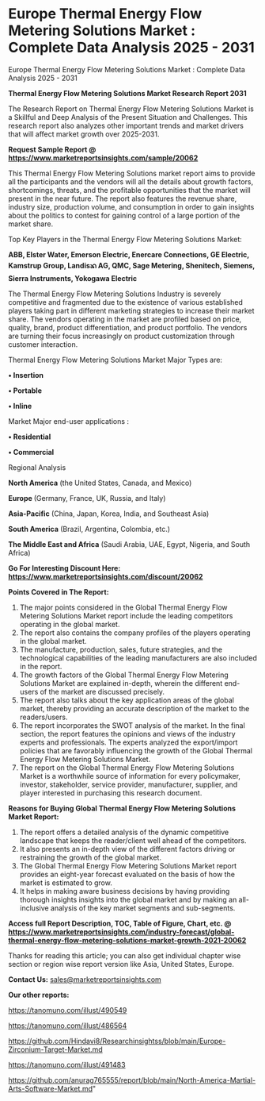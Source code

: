# Europe Thermal Energy Flow Metering Solutions Market : Complete Data Analysis 2025 - 2031
Europe Thermal Energy Flow Metering Solutions Market : Complete Data Analysis 2025 - 2031

<strong>Thermal Energy Flow Metering Solutions Market Research Report 2031</strong>

The Research Report on Thermal Energy Flow Metering Solutions Market is a Skillful and Deep Analysis of the Present Situation and Challenges. This research report also analyzes other important trends and market drivers that will affect market growth over 2025-2031.

<strong>Request Sample Report @ <a href=https://www.marketreportsinsights.com/sample/20062>https://www.marketreportsinsights.com/sample/20062</a></strong>

This Thermal Energy Flow Metering Solutions market report aims to provide all the participants and the vendors will all the details about growth factors, shortcomings, threats, and the profitable opportunities that the market will present in the near future. The report also features the revenue share, industry size, production volume, and consumption in order to gain insights about the politics to contest for gaining control of a large portion of the market share.

Top Key Players in the Thermal Energy Flow Metering Solutions Market:

<strong>ABB, Elster Water, Emerson Electric, Enercare Connections, GE Electric, Kamstrup Group, Landisᬪ AG, QMC, Sage Metering, Shenitech, Siemens, Sierra Instruments, Yokogawa Electric</strong>

The Thermal Energy Flow Metering Solutions Industry is severely competitive and fragmented due to the existence of various established players taking part in different marketing strategies to increase their market share. The vendors operating in the market are profiled based on price, quality, brand, product differentiation, and product portfolio. The vendors are turning their focus increasingly on product customization through customer interaction.

Thermal Energy Flow Metering Solutions Market Major Types are:

<strong>• Insertion

• Portable

• Inline</strong>

Market Major end-user applications :

<strong>• Residential

• Commercial</strong>

Regional Analysis

</u><strong><b>North America</b></strong> (the United States, Canada, and Mexico)

<strong><b>Europe </b></strong>(Germany, France, UK, Russia, and Italy)

<strong><b>Asia-Pacific</b></strong> (China, Japan, Korea, India, and Southeast Asia)

<strong><b>South America</b></strong> (Brazil, Argentina, Colombia, etc.)

<strong><b>The Middle East and Africa</b></strong> (Saudi Arabia, UAE, Egypt, Nigeria, and South Africa)

<strong>Go For Interesting Discount Here: <a href=https://www.marketreportsinsights.com/discount/20062>https://www.marketreportsinsights.com/discount/20062</a></strong>

<strong>Points Covered in The Report:</strong>
<ol>
  <li>The major points considered in the Global Thermal Energy Flow Metering Solutions Market report include the leading competitors operating in the global market.</li>
  <li>The report also contains the company profiles of the players operating in the global market.</li>
  <li>The manufacture, production, sales, future strategies, and the technological capabilities of the leading manufacturers are also included in the report.</li>
  <li>The growth factors of the Global Thermal Energy Flow Metering Solutions Market are explained in-depth, wherein the different end-users of the market are discussed precisely.</li>
  <li>The report also talks about the key application areas of the global market, thereby providing an accurate description of the market to the readers/users.</li>
  <li>The report incorporates the SWOT analysis of the market. In the final section, the report features the opinions and views of the industry experts and professionals. The experts analyzed the export/import policies that are favorably influencing the growth of the Global Thermal Energy Flow Metering Solutions Market.</li>
  <li>The report on the Global Thermal Energy Flow Metering Solutions Market is a worthwhile source of information for every policymaker, investor, stakeholder, service provider, manufacturer, supplier, and player interested in purchasing this research document.</li>
</ol>
<strong>Reasons for Buying Global Thermal Energy Flow Metering Solutions Market Report:</strong>

<ol>
  <li>The report offers a detailed analysis of the dynamic competitive landscape that keeps the reader/client well ahead of the competitors.</li>
  <li>It also presents an in-depth view of the different factors driving or restraining the growth of the global market.</li>
  <li>The Global Thermal Energy Flow Metering Solutions Market report provides an eight-year forecast evaluated on the basis of how the market is estimated to grow.</li>
  <li>It helps in making aware business decisions by having providing thorough insights insights into the global market and by making an all-inclusive analysis of the key market segments and sub-segments.</li>
</ol>
<strong>Access full Report Description, TOC, Table of Figure, Chart, etc. @ <a href=https://www.marketreportsinsights.com/industry-forecast/global-thermal-energy-flow-metering-solutions-market-growth-2021-20062>https://www.marketreportsinsights.com/industry-forecast/global-thermal-energy-flow-metering-solutions-market-growth-2021-20062</a></strong>


Thanks for reading this article; you can also get individual chapter wise section or region wise report version like Asia, United States, Europe.

<strong>Contact Us:</strong>
sales@marketreportsinsights.com

<strong>Our other reports:</strong>

<a href=https://tanomuno.com/illust/490549>https://tanomuno.com/illust/490549</a>

<a href=https://tanomuno.com/illust/486564>https://tanomuno.com/illust/486564</a>

<a href=https://github.com/Hindavi8/Researchinsightss/blob/main/Europe-Zirconium-Target-Market.md>https://github.com/Hindavi8/Researchinsightss/blob/main/Europe-Zirconium-Target-Market.md</a>

<a href=https://tanomuno.com/illust/491483>https://tanomuno.com/illust/491483</a>

<a href=https://github.com/anurag765555/report/blob/main/North-America-Martial-Arts-Software-Market.md>https://github.com/anurag765555/report/blob/main/North-America-Martial-Arts-Software-Market.md</a>"
